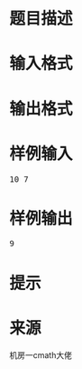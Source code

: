 

# 题目描述



# 输入格式



# 输出格式



# 样例输入


<pre>10 7</pre>

# 样例输出


<pre>9</pre>

# 提示



# 来源


<p>
机房一cmath大佬
</p>

